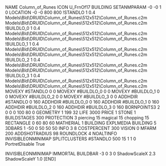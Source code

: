 NAME Column_of_Runes
ICON U_FrnOf17
BUILDING
SETANMPARAM -0 -0 1 0
LOCATION -0 -0 800 800
!STANDLO      1 0.4 Models\Bld\DRUID\Column_of_Runes\512x512\Column_of_Runes.c2m Models\Bld\DRUID\Column_of_Runes\512x512\Column_of_Runes.c2m
!BUILDLO_0    1 0.4 Models\Bld\DRUID\Column_of_Runes\512x512\Column_of_Runes.c2m Models\Bld\DRUID\Column_of_Runes\512x512\Column_of_Runes.c2m
!BUILDLO_1    1 0.4 Models\Bld\DRUID\Column_of_Runes\512x512\Column_of_Runes.c2m Models\Bld\DRUID\Column_of_Runes\512x512\Column_of_Runes.c2m
!BUILDLO_2    1 0.4 Models\Bld\DRUID\Column_of_Runes\512x512\Column_of_Runes.c2m Models\Bld\DRUID\Column_of_Runes\512x512\Column_of_Runes.c2m
!BUILDLO_3    1 0.4 Models\Bld\DRUID\Column_of_Runes\512x512\Column_of_Runes.c2m Models\Bld\DRUID\Column_of_Runes\512x512\Column_of_Runes.c2m
MOVEXY #STANDLO   0 0
MOVEXY #BUILDLO_0 0 0
MOVEXY #BUILDLO_1 0 0
MOVEXY #BUILDLO_2 0 0
MOVEXY #BUILDLO_3 0 0
ADDHDIR #STANDLO 0 160
ADDHDIR #BUILDLO_0 0 160
ADDHDIR #BUILDLO_1 0 160
ADDHDIR #BUILDLO_2 0 160
ADDHDIR #BUILDLO_3 0 160
BORNPOINTS3 2 0 0 0 100 80 0
GEOMETRY 1 199 32
LIFE     3000
PRICE 1 STONE 1
BUILDSTAGES 300
PROTECTION 3 piercing 15 magical 15 chopping 15
RECTANGLE    0 60 80 60
MATHERIAL 1 BUILDING
EXPLMEDIA BUILDING 5
3DBARS 1 -50 0 50 50 50
INFO 3 8
COSTPERCENT 300
VISION 0
MFARM 200
ADDSHOTRADIUS 98
ROUNDLOCK 4
NOALTINFO
INVISIBLEONMINIMAP
SPLITCLUSTERS #STANDLO 500 15 1 1 0
PortretDisable True

INVISIBLEONMINIMAP
IMMORTAL
BUILDBAR -3 0 3 0
ShadowScaleX 2.3
ShadowScaleY 1.0
[END]
